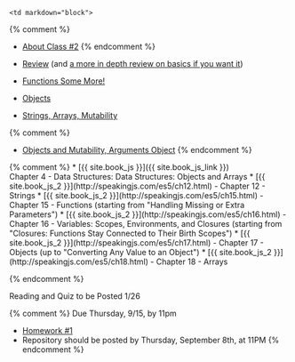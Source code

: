 	<td markdown="block">
{% comment %}
* [About Class #2](slides/02/meta.html)
{% endcomment %}

* [Review](slides/02/review.html) (and [a more in depth review on basics if you want it](slides/02/review-basics.html))
* [Functions Some More!](slides/02/functions-addendum.html)
* [Objects](slides/02/objects.html)
* [Strings, Arrays, Mutability](slides/02/strings-arrays.html)

{% comment %}
* [Objects and Mutability, Arguments Object](slides/02/objects-addendum.html)
{% endcomment %}



</td>
	<td markdown="block">
{% comment %}
* [{{ site.book_js }}]({{ site.book_js_link }}) <br> Chapter 4 - Data Structures: Data Structures: Objects and Arrays
* [{{ site.book_js_2 }}](http://speakingjs.com/es5/ch12.html) - Chapter 12 - Strings
* [{{ site.book_js_2 }}](http://speakingjs.com/es5/ch15.html) - Chapter 15 - Functions (starting from "Handling Missing or Extra Parameters")
* [{{ site.book_js_2 }}](http://speakingjs.com/es5/ch16.html) - Chapter 16 -  Variables: Scopes, Environments, and Closures (starting from "Closures: Functions Stay Connected to Their Birth Scopes")
* [{{ site.book_js_2 }}](http://speakingjs.com/es5/ch17.html) - Chapter 17 - Objects (up to "Converting Any Value to an Object")
* [{{ site.book_js_2 }}](http://speakingjs.com/es5/ch18.html) - Chapter 18 - Arrays

{% endcomment %}

</td>
	<td markdown="block">


Reading and Quiz to be Posted 1/26

{% comment %}
Due Thursday, 9/15, by 11pm

* [Homework #1](homework/01.html)
* Repository should be posted by Thursday, September 8th, at 11PM
{% endcomment %}


</td>
